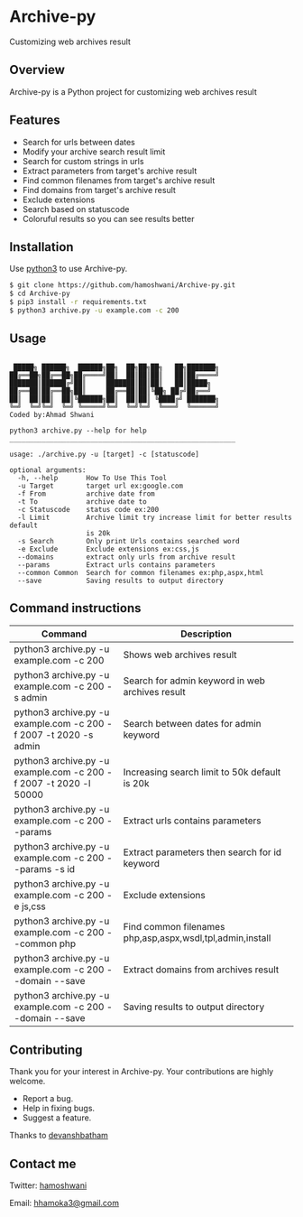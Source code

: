 # Archive-py
Customizing web archives result
## Overview

Archive-py is a Python project for customizing web archives result

## Features
* Search for urls between dates
* Modify your archive search result limit
* Search for custom strings in urls
* Extract parameters from target's archive result
* Find common filenames from target's archive result
* Find domains from target's archive result
* Exclude extensions
* Search based on statuscode
* Coloruful results so you can see results better

## Installation

Use [python3](https://www.python.org/downloads/) to use Archive-py.

```bash
$ git clone https://github.com/hamoshwani/Archive-py.git
$ cd Archive-py
$ pip3 install -r requirements.txt
$ python3 archive.py -u example.com -c 200
```

## Usage

```code

 █████╗ ██████╗  ██████╗██╗  ██╗██╗██╗   ██╗███████╗
██╔══██╗██╔══██╗██╔════╝██║  ██║██║██║   ██║██╔════╝
███████║██████╔╝██║     ███████║██║██║   ██║█████╗
██╔══██║██╔══██╗██║     ██╔══██║██║╚██╗ ██╔╝██╔══╝
██║  ██║██║  ██║╚██████╗██║  ██║██║ ╚████╔╝ ███████╗
╚═╝  ╚═╝╚═╝  ╚═╝ ╚═════╝╚═╝  ╚═╝╚═╝  ╚═══╝  ╚══════╝
Coded by:Ahmad Shwani

python3 archive.py --help for help
________________________________________________________

usage: ./archive.py -u [target] -c [statuscode]

optional arguments:
  -h, --help       How To Use This Tool
  -u Target        target url ex:google.com
  -f From          archive date from
  -t To            archive date to
  -c Statuscode    status code ex:200
  -l Limit         Archive limit try increase limit for better results default
                   is 20k
  -s Search        Only print Urls contains searched word
  -e Exclude       Exclude extensions ex:css,js
  --domains        extract only urls from archive result
  --params         Extract urls contains parameters
  --common Common  Search for common filenames ex:php,aspx,html
  --save           Saving results to output directory
```

## Command instructions
| Command  | Description |
| ------------- | ------------- |
| python3 archive.py -u example.com -c 200  | Shows web archives result  |
| python3 archive.py -u example.com -c 200 -s admin  | Search for admin keyword in web archives result  |
| python3 archive.py -u example.com -c 200 -f 2007 -t 2020 -s admin  | Search between dates for admin keyword  |
| python3 archive.py -u example.com -c 200 -f 2007 -t 2020 -l 50000  | Increasing search limit to 50k default is 20k  |
| python3 archive.py -u example.com -c 200 --params  | Extract urls contains parameters  |
| python3 archive.py -u example.com -c 200 --params -s id  | Extract parameters then search for id keyword  |
| python3 archive.py -u example.com -c 200 -e js,css  | Exclude extensions |
| python3 archive.py -u example.com -c 200 --common php  | Find common filenames php,asp,aspx,wsdl,tpl,admin,install  |
| python3 archive.py -u example.com -c 200 --domain --save  | Extract domains from archives result  |
| python3 archive.py -u example.com -c 200 --domain --save  | Saving results to output directory  |

## Contributing
Thank you for your interest in Archive-py. Your contributions are highly welcome.
* Report a bug.
* Help in fixing bugs.
* Suggest a feature.

Thanks to [devanshbatham](https://github.com/devanshbatham)
## Contact me
Twitter: [hamoshwani](https://twitter.com/hamoshwani)

Email: hhamoka3@gmail.com


